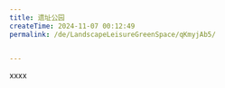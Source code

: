 ```yaml
---
title: 遗址公园
createTime: 2024-11-07 00:12:49
permalink: /de/LandscapeLeisureGreenSpace/qKmyjAb5/


---
```


xxxx